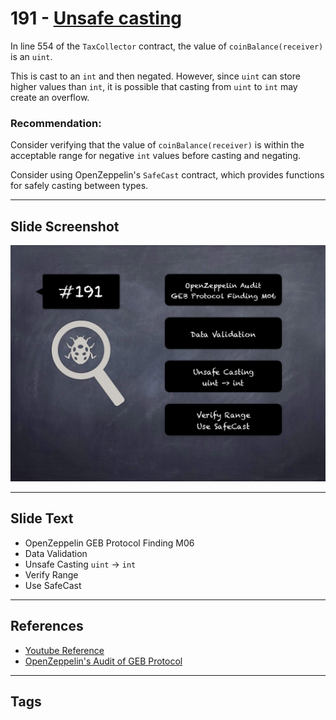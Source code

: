 
# 191 - [Unsafe casting](./Unsafe%20casting.md)

In line 554 of the `TaxCollector` contract, the value of `coinBalance(receiver)` is an `uint`. 

This is cast to an `int` and then negated. However, since `uint` can store higher values than `int`, it is possible that casting from `uint` to `int` may create an overflow.

### Recommendation:
Consider verifying that the value of `coinBalance(receiver)` is within the acceptable range for negative `int` values before casting and negating. 

Consider using OpenZeppelin's `SafeCast` contract, which provides functions for safely casting between types.
___
## Slide Screenshot
![191.png](../../images/8.%20Audit%20Findings%20201/191.png)
___
## Slide Text
- OpenZeppelin GEB Protocol Finding M06
- Data Validation
- Unsafe Casting `uint` -> `int`
- Verify Range
- Use SafeCast
___
## References
- [Youtube Reference](https://youtu.be/0J7KI4WGd0Q?t=542)
- [OpenZeppelin's Audit of GEB Protocol](https://blog.openzeppelin.com/geb-protocol-audit/)
___
## Tags
